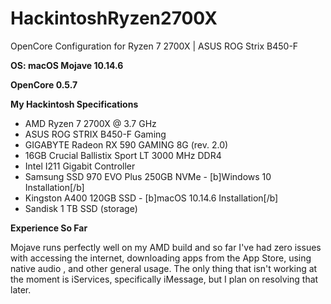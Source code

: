 # HackintoshRyzen2700X
OpenCore Configuration for Ryzen 7 2700X | ASUS ROG Strix B450-F

**OS: macOS Mojave 10.14.6**

**OpenCore 0.5.7**

**My Hackintosh Specifications**
- AMD Ryzen 7 2700X @ 3.7 GHz
- ASUS ROG STRIX B450-F Gaming
- GIGABYTE Radeon RX 590 GAMING 8G (rev. 2.0)
- 16GB Crucial Ballistix Sport LT 3000 MHz DDR4
- Intel I211 Gigabit Controller
- Samsung SSD 970 EVO Plus 250GB NVMe - [b]Windows 10 Installation[/b]
- Kingston A400 120GB SSD - [b]macOS 10.14.6 Installation[/b]
- Sandisk 1 TB SSD (storage)

**Experience So Far**

Mojave runs perfectly well on my AMD build and so far I've had zero issues with accessing the internet, downloading apps from the App Store, using native audio , and other general usage. The only thing that isn't working at the moment is iServices, specifically iMessage, but I plan on resolving that later. 
